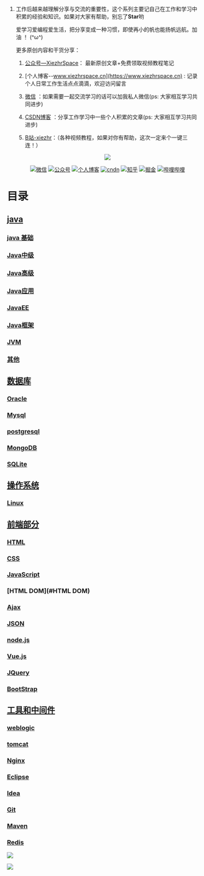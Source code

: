1. 工作后越来越理解分享与交流的重要性，这个系列主要记自己在工作和学习中积累的经验和知识。如果对大家有帮助，别忘了**Star**哟

   爱学习爱编程爱生活，把分享变成一种习惯，即使再小的帆也能扬帆远航。加油 ！ (^ω^)

   更多原创内容和干货分享：

   1. [公众号—XiezhrSpace](#公众号)： 最新原创文章+免费领取视频教程笔记

   2. [个人博客--www.xiezhrspace.cn](https://www.xiezhrspace.cn) : 记录个人日常工作生活点点滴滴，欢迎访问留言

   3. [微信](#联系我) ：如果需要一起交流学习的话可以加我私人微信(ps: 大家相互学习共同进步)

   4. [CSDN博客](#联系我) ：分享工作学习中一些个人积累的文章(ps: 大家相互学习共同进步)

   5. [B站-xiezhr](https://space.bilibili.com/305330347)：（各种视频教程，如果对你有帮助，这次一定来个一键三连！）

      

   <p align="center">
       <a href="https://github.com/AobingJava/JavaFamily" target="_blank">
           <img src="https://gitee.com/xiezhr/image-learn-bed/raw/master/image/xiezhrspace.jpg" width=""/>
       </a>
   </p>

   

   

   <p align="center">
     <a href="#微信"><img src="https://img.shields.io/badge/weChat-%E5%BE%AE%E4%BF%A1%E5%8F%B7-green.svg" alt="微信"></a>
     <a href="#公众号"><img src="https://img.shields.io/badge/%E5%85%AC%E4%BC%97%E5%8F%B7-XiezhrSpace-blue.svg" alt="公众号"></a>
     <a href="#个人博客"><img src="https://img.shields.io/badge/%E4%B8%AA%E4%BA%BA%E5%8D%9A%E5%AE%A2-www.xiezhrspace.cn-orange.svg" alt="个人博客"></a>
     <a href="https://blog.csdn.net/rong09_13"><img src="https://img.shields.io/badge/csdn-CSDN-red.svg" alt="cndn"></a>
      <a href="https://www.zhihu.com/people/rong-xie-49-35/posts"><img 		         src="https://img.shields.io/badge/zhihu-%E7%9F%A5%E4%B9%8E-blue.svg" alt="知乎"></a>
     <a href="https://juejin.im/user/1829211147871415"><img src="https://img.shields.io/badge/juejin-%E6%8E%98%E9%87%91-9cf.svg" alt="掘金"></a>
     <a href="https://space.bilibili.com/305330347"><img src="https://img.shields.io/badge/bilibili-%E5%93%94%E5%93%A9%E5%93%94%E5%93%A9-critical.svg" alt="哔哩哔哩"></a> 
   </p>



# 目录

## [java](#java)

###  [java 基础](#java基础)

### [Java中级](#java中级)

### [Java高级](#Java高级)

### [Java应用](#Java应用)

### [JavaEE](#JavaEE)

### [Java框架](#Java框架)

### [JVM](#jvm)

### [其他](#其他)

## [数据库](#数据库)

### [Oracle](#Oracle)

### [Mysql](#Mysql)

### [postgresql](#postgresql)

### [MongoDB](#MongoDB)

### [SQLite](#SQLite )

## [操作系统](#操作系统)

### [Linux](#lLinux)

## [前端部分](#前端部分)

### [HTML](#HTML)

### [CSS](#CSS)

### [JavaScript](#JavaScript)

### [HTML DOM](#HTML DOM)

### [Ajax](#Ajax)

### [JSON](#JSON)

### [node.js](#node.js)

### [Vue.js](#vue.js)

### [JQuery](#JQuery)

### [BootStrap](#BootStrap)

## [工具和中间件](#工具和中间件)

### [weblogic](#weblogic)

### [tomcat](#tomcat)

### [Nginx](#Nginx)

### [Eclipse](#eclipse)

###  [Idea](#idea)

### [Git](#Git)

### [Maven](#Maven)

### [Redis](#Redis)









<a name="微信"></a> 

![](https://gitee.com/xiezhr/image-learn-bed/raw/master/image/wx.jpg)

 <a name="公众号"></a>

![](https://gitee.com/xiezhr/image-learn-bed/raw/master/image/微信公众号.png)

